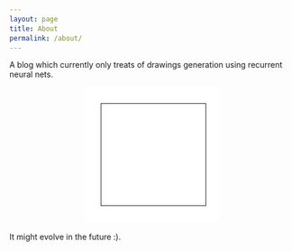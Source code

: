 ```yaml
---
layout: page
title: About
permalink: /about/
---
```


A blog which currently only treats of drawings generation using
recurrent neural nets.

<p style="text-align:center;">
    <img src="/images/generated/gmm512_20_penguin.gif" alt="penguin" />
</p>

It might evolve in the future :).
